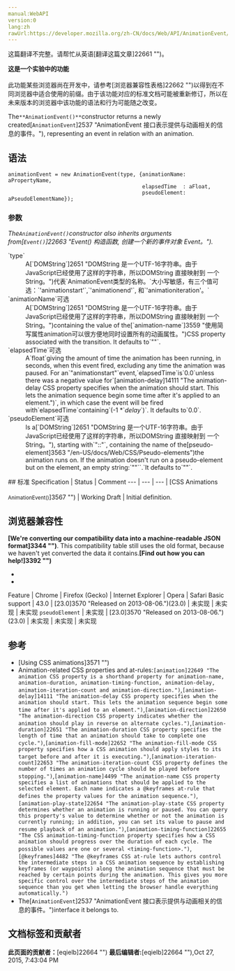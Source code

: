 ```yaml
---
manual:WebAPI
version:0
lang:zh
rawUrl:https://developer.mozilla.org/zh-CN/docs/Web/API/AnimationEvent/AnimationEvent
---
```




这篇翻译不完整。请帮忙从英语[翻译这篇文章]22661 "")。






**这是一个实验中的功能**<br></br>此功能某些浏览器尚在开发中，请参考[浏览器兼容性表格]22662 "")以得到在不同浏览器中适合使用的前缀。由于该功能对应的标准文档可能被重新修订，所以在未来版本的浏览器中该功能的语法和行为可能随之改变。




The`**AnimationEvent()**`constructor returns a newly created[`AnimationEvent`]2537 "AnimationEvent 接口表示提供与动画相关的信息的事件。"), representing an event in relation with an animation.


## 语法<a name="语法"></a>

```
animationEvent = new AnimationEvent(type, {animationName: aPropertyName, 
                                           elapsedTime  : aFloat, 
                                           pseudoElement: aPseudoElementName});

```

### 参数<a name="参数"></a>


<em>The`AnimationEvent()`</em><em>constructor also inherits arguments from[`Event()`]22663 "Event() 构造函数, 创建一个新的事件对象 Event。").</em>

<dl><dt id=''>`type`</dt><dd>A[`DOMString`]2651 "DOMString 是一个UTF-16字符串。由于JavaScript已经使用了这样的字符串，所以DOMString 直接映射到 一个String。")代表`AnimationEvent类型的名称。`大小写敏感，有三个值可选：`'animationstart'`,`'animationend'`, 和`'animationiteration'。`</dd><dt id=''>`animationName`可选</dt><dd>A[`DOMString`]2651 "DOMString 是一个UTF-16字符串。由于JavaScript已经使用了这样的字符串，所以DOMString 直接映射到 一个String。")containing the value of the[`animation-name`]3559 "使用简写属性animation可以很方便地同时设置所有的动画属性。")CSS property associated with the transition. It defaults to`""`.</dd><dt id=''>`elapsedTime`可选</dt><dd>A`float`giving the amount of time the animation has been running, in seconds, when this event fired, excluding any time the animation was paused. For an`"animationstart"`event,`elapsedTime`is`0.0`unless there was a negative value for`[animation-delay]14111 "The animation-delay CSS property specifies when the animation should start. This lets the animation sequence begin some time after it's applied to an element.")`, in which case the event will be fired with`elapsedTime`containing`(-1 *`<em>delay</em>`)`. It defaults to`0.0`.</dd><dt id=''>`pseudoElement`可选</dt><dd>Is a[`DOMString`]2651 "DOMString 是一个UTF-16字符串。由于JavaScript已经使用了这样的字符串，所以DOMString 直接映射到 一个String。"), starting with`"::"`, containing the name of the[pseudo-element]3563 "/en-US/docs/Web/CSS/Pseudo-elements")the animation runs on. If the animation doesn&#39;t run on a pseudo-element but on the element, an empty string:`""``.`It defaults to`""`.</dd></dl>
## 标准<a name="标准"></a>
Specification | Status | Comment 
 ---  |  ---  |  ---  | 
[CSS Animations<br></br><small>AnimationEvent()</small>]3567 "") | Working Draft | Initial definition. 


## 浏览器兼容性<a name="浏览器兼容性"></a>


**[We&#39;re converting our compatibility data into a machine-readable JSON format]3344 "")**. This compatibility table still uses the old format, because we haven&#39;t yet converted the data it contains.**[Find out how you can help!]3392 "")**


* 
* 
Feature | Chrome | Firefox (Gecko) | Internet Explorer | Opera | Safari 
Basic support | 43.0 | [23.0]3570 "Released on 2013-08-06.")(23.0) | 未实现 | 未实现 | 未实现 
`pseudoElement` | 未实现 | [23.0]3570 "Released on 2013-08-06.")(23.0) | 未实现 | 未实现 | 未实现 




## 参考<a name="参考"></a>

* [Using CSS animations]3571 "")
* Animation-related CSS properties and at-rules:`[animation]22649 "The animation CSS property is a shorthand property for animation-name, animation-duration, animation-timing-function, animation-delay, animation-iteration-count and animation-direction.")`,`[animation-delay]14111 "The animation-delay CSS property specifies when the animation should start. This lets the animation sequence begin some time after it's applied to an element.")`,`[animation-direction]22650 "The animation-direction CSS property indicates whether the animation should play in reverse on alternate cycles.")`,`[animation-duration]22651 "The animation-duration CSS property specifies the length of time that an animation should take to complete one cycle.")`,`[animation-fill-mode]22652 "The animation-fill-mode CSS property specifies how a CSS animation should apply styles to its target before and after it is executing.")`,`[animation-iteration-count]22653 "The animation-iteration-count CSS property defines the number of times an animation cycle should be played before stopping.")`,`[animation-name]4499 "The animation-name CSS property specifies a list of animations that should be applied to the selected element. Each name indicates a @keyframes at-rule that defines the property values for the animation sequence.")`,`[animation-play-state]22654 "The animation-play-state CSS property determines whether an animation is running or paused. You can query this property's value to determine whether or not the animation is currently running; in addition, you can set its value to pause and resume playback of an animation.")`,`[animation-timing-function]22655 "The CSS animation-timing-function property specifies how a CSS animation should progress over the duration of each cycle. The possible values are one or several <timing-function>.")`,`[@keyframes]4482 "The @keyframes CSS at-rule lets authors control the intermediate steps in a CSS animation sequence by establishing keyframes (or waypoints) along the animation sequence that must be reached by certain points during the animation. This gives you more specific control over the intermediate steps of the animation sequence than you get when letting the browser handle everything automatically.")`
* The[`AnimationEvent`]2537 "AnimationEvent 接口表示提供与动画相关的信息的事件。")interface it belongs to.



## 文档标签和贡献者
**此页面的贡献者：**[eqielb]22664 "")
**最后编辑者:**[eqielb]22664 ""),<time>Oct 27, 2015, 7:43:04 PM</time>


